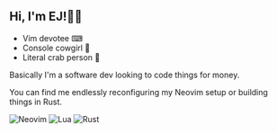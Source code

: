 ## Hi, I'm EJ!🏳️‍⚧

- Vim devotee ⌨
- Console cowgirl 🤠
- Literal crab person 🦀

Basically I'm a software dev looking to code things for money.

You can find me endlessly reconfiguring my Neovim setup or building things in Rust.

<!-- <img align="center" width="47%" src="https://github-readme-stats.vercel.app/api/top-langs/?username=EJunger&theme=dracula&layout=compact&exclude_repo=COMP3104&langs_count=10&)](https://github.com/anuraghazra/github-readme-stats"/> -->

![Neovim](https://img.shields.io/badge/NeoVim-%2357A143.svg?&style=for-the-badge&logo=neovim&logoColor=white)
![Lua](https://img.shields.io/badge/lua-%232C2D72.svg?style=for-the-badge&logo=lua&logoColor=white)
![Rust](https://img.shields.io/badge/rust-%23000000.svg?style=for-the-badge&logo=rust&logoColor=white)
